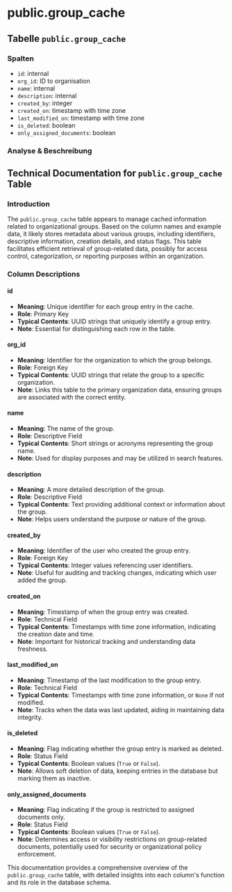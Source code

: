 # public.group\_cache

## Tabelle `public.group_cache`

### Spalten

* `id`: internal
* `org_id`: ID to organisation
* `name`: internal
* `description`: internal
* `created_by`: integer
* `created_on`: timestamp with time zone
* `last_modified_on`: timestamp with time zone
* `is_deleted`: boolean
* `only_assigned_documents`: boolean

### Analyse & Beschreibung

## Technical Documentation for `public.group_cache` Table

### Introduction

The `public.group_cache` table appears to manage cached information related to organizational groups. Based on the column names and example data, it likely stores metadata about various groups, including identifiers, descriptive information, creation details, and status flags. This table facilitates efficient retrieval of group-related data, possibly for access control, categorization, or reporting purposes within an organization.

### Column Descriptions

#### id

* **Meaning**: Unique identifier for each group entry in the cache.
* **Role**: Primary Key
* **Typical Contents**: UUID strings that uniquely identify a group entry.
* **Note**: Essential for distinguishing each row in the table.

#### org\_id

* **Meaning**: Identifier for the organization to which the group belongs.
* **Role**: Foreign Key
* **Typical Contents**: UUID strings that relate the group to a specific organization.
* **Note**: Links this table to the primary organization data, ensuring groups are associated with the correct entity.

#### name

* **Meaning**: The name of the group.
* **Role**: Descriptive Field
* **Typical Contents**: Short strings or acronyms representing the group name.
* **Note**: Used for display purposes and may be utilized in search features.

#### description

* **Meaning**: A more detailed description of the group.
* **Role**: Descriptive Field
* **Typical Contents**: Text providing additional context or information about the group.
* **Note**: Helps users understand the purpose or nature of the group.

#### created\_by

* **Meaning**: Identifier of the user who created the group entry.
* **Role**: Foreign Key
* **Typical Contents**: Integer values referencing user identifiers.
* **Note**: Useful for auditing and tracking changes, indicating which user added the group.

#### created\_on

* **Meaning**: Timestamp of when the group entry was created.
* **Role**: Technical Field
* **Typical Contents**: Timestamps with time zone information, indicating the creation date and time.
* **Note**: Important for historical tracking and understanding data freshness.

#### last\_modified\_on

* **Meaning**: Timestamp of the last modification to the group entry.
* **Role**: Technical Field
* **Typical Contents**: Timestamps with time zone information, or `None` if not modified.
* **Note**: Tracks when the data was last updated, aiding in maintaining data integrity.

#### is\_deleted

* **Meaning**: Flag indicating whether the group entry is marked as deleted.
* **Role**: Status Field
* **Typical Contents**: Boolean values (`True` or `False`).
* **Note**: Allows soft deletion of data, keeping entries in the database but marking them as inactive.

#### only\_assigned\_documents

* **Meaning**: Flag indicating if the group is restricted to assigned documents only.
* **Role**: Status Field
* **Typical Contents**: Boolean values (`True` or `False`).
* **Note**: Determines access or visibility restrictions on group-related documents, potentially used for security or organizational policy enforcement.

This documentation provides a comprehensive overview of the `public.group_cache` table, with detailed insights into each column's function and its role in the database schema.
